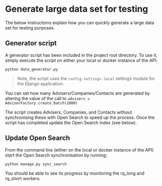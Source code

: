 # Generate large data set for testing

The below instructions explain how you can quickly generate a large data set for testing purposes.

## Generator script

A generator script has been included in the project root directory. To use it, simply execute the script on either your local or docker instance of the API:

```
python data_generator.py
```

> Note, the script uses the `config.settings.local` settings module for the Django application.

You can set how many Advisers/Companies/Contacts are generated by altering the value of the call to `advisers = AdviserFactory.create_batch(1800)`

The script creates Advisers, Companies, and Contacts without synchronising these with Open Search to speed up the process. Once the script has completed update the Open Search index (see below).

## Update Open Search

From the command line (either on the local or docker instance of the API) start the Open Search synchronisation by running:

```
python manage.py sync_search
```

You should be able to see its progress by monitoring the rq_long and rq_short workers.
